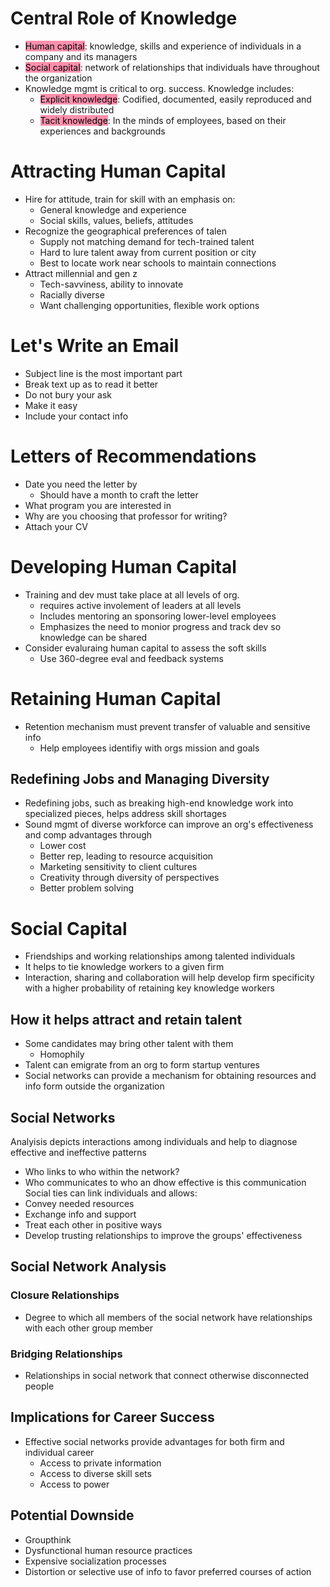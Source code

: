 # Central Role of Knowledge
- <mark style="background: #FF5582A6;">Human capital</mark>: knowledge, skills and experience of individuals in a company and its managers
- <mark style="background: #FF5582A6;">Social capital</mark>: network of relationships that individuals have throughout the organization
- Knowledge mgmt is critical to org. success. Knowledge includes:
	- <mark style="background: #FF5582A6;">Explicit knowledge</mark>: Codified, documented, easily reproduced and widely distributed
	- <mark style="background: #FF5582A6;">Tacit knowledge</mark>: In the minds of employees, based on their experiences and backgrounds
# Attracting Human Capital
- Hire for attitude, train for skill with an emphasis on:
	- General knowledge and experience
	- Social skills, values, beliefs, attitudes
- Recognize the geographical preferences of talen
	- Supply not matching demand for tech-trained talent
	- Hard to lure talent away from current position or city
	- Best to locate work near schools to maintain connections
- Attract millennial and gen z
	- Tech-savviness, ability to innovate
	- Racially diverse
	- Want challenging opportunities, flexible work options
# Let's Write an Email
- Subject line is the most important part
- Break text up as to read it better
- Do not bury your ask
- Make it easy
- Include your contact info
# Letters of Recommendations
- Date you need the letter by
	- Should have a month to craft the letter
- What program you are interested in
- Why are you choosing that professor for writing?
- Attach your CV
# Developing Human Capital
- Training and dev must take place at all levels of org.
	- requires active involement of leaders at all levels
	- Includes mentoring an sponsoring lower-level employees
	- Emphasizes the need to monior progress and track dev so knowledge can be shared
- Consider evaluraing human capital to assess the soft skills
	- Use 360-degree eval and feedback systems
# Retaining Human Capital
- Retention mechanism must prevent transfer of valuable and sensitive info
	- Help employees identifiy with orgs mission and goals
## Redefining Jobs and Managing Diversity
- Redefining jobs, such as breaking high-end knowledge work into specialized pieces, helps address skill shortages
- Sound mgmt of diverse workforce can improve an org's effectiveness and comp advantages through
	- Lower cost
	- Better rep, leading to resource acquisition
	- Marketing sensitivity to client cultures
	- Creativity through diversity of perspectives
	- Better problem solving
# Social Capital
- Friendships and working relationships among talented individuals
- It helps to tie knowledge workers to a given firm
- Interaction, sharing and collaboration will help develop firm specificity with a higher probability of retaining key knowledge workers
## How it helps attract and retain talent
- Some candidates may bring other talent with them
	- Homophily
- Talent can emigrate from an org to form startup ventures
- Social networks can provide a mechanism for obtaining resources and info form outside the organization
## Social Networks
Analyisis depicts interactions among individuals and help to diagnose effective and ineffective patterns
- Who links to who within the network?
- Who communicates to who an dhow effective is this communication
Social ties can link individuals and allows:
- Convey needed resources
- Exchange info and support
- Treat each other in positive ways
- Develop trusting relationships to improve the groups' effectiveness
## Social Network Analysis
### Closure Relationships
- Degree to which all members of the social network have relationships with each other group member
### Bridging Relationships
- Relationships in social network that connect otherwise disconnected people
## Implications for Career Success
- Effective social networks provide advantages for both firm and individual career
	- Access to private information
	- Access to diverse skill sets
	- Access to power
## Potential Downside
- Groupthink
- Dysfunctional human resource practices
- Expensive socialization processes
- Distortion or selective use of info to favor preferred courses of action
